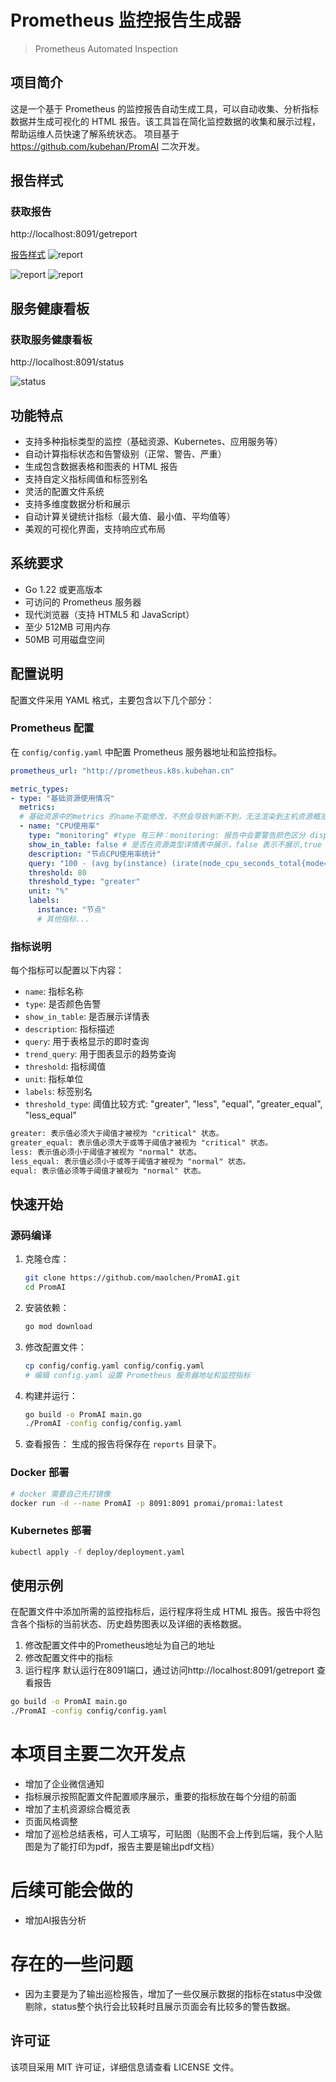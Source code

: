 # Prometheus 监控报告生成器

> Prometheus Automated Inspection

## 项目简介

这是一个基于 Prometheus 的监控报告自动生成工具，可以自动收集、分析指标数据并生成可视化的 HTML 报告。该工具旨在简化监控数据的收集和展示过程，帮助运维人员快速了解系统状态。
项目基于 https://github.com/kubehan/PromAI 二次开发。  


## 报告样式
### 获取报告
http://localhost:8091/getreport

[报告样式](reports/inspection_report_20241214_131709.html)
![report](images/资源概览.png)
<!-- ![report](images/image.png) -->
![report](images/image2.png)
![report](images/image3.png)  

## 服务健康看板
### 获取服务健康看板
http://localhost:8091/status

![status](images/status.png)


## 功能特点

- 支持多种指标类型的监控（基础资源、Kubernetes、应用服务等）
- 自动计算指标状态和告警级别（正常、警告、严重）
- 生成包含数据表格和图表的 HTML 报告
- 支持自定义指标阈值和标签别名
- 灵活的配置文件系统
- 支持多维度数据分析和展示
- 自动计算关键统计指标（最大值、最小值、平均值等）
- 美观的可视化界面，支持响应式布局

## 系统要求

- Go 1.22 或更高版本
- 可访问的 Prometheus 服务器
- 现代浏览器（支持 HTML5 和 JavaScript）
- 至少 512MB 可用内存
- 50MB 可用磁盘空间

## 配置说明

配置文件采用 YAML 格式，主要包含以下几个部分：

### Prometheus 配置

在 `config/config.yaml` 中配置 Prometheus 服务器地址和监控指标。

```yaml
prometheus_url: "http://prometheus.k8s.kubehan.cn"

metric_types:
- type: "基础资源使用情况"
  metrics:
  # 基础资源中的metrics 的name不能修改，不然会导致判断不到，无法渲染到主机资源概览表中（只要是希望渲染到主机资源概览表中的，就不能修改）
  - name: "CPU使用率"
    type: "monitoring" #type 有三种：monitoring: 报告中会要警告颜色区分 display：仅做数据展示，不区分颜色
    show_in_table: false # 是否在资源类型详情表中展示，false 表示不展示,true 表示展示。一般在主机资源概览表中展示的就没必要再到资源类型详情的监控中展示了，如果全都在主机资源概览表中展示，表会很丑陋，所以增加了该参数来控制展示区域
    description: "节点CPU使用率统计"
    query: "100 - (avg by(instance) (irate(node_cpu_seconds_total{mode='idle'}[5m])) * 100)"
    threshold: 80
    threshold_type: "greater"
    unit: "%"
    labels:
      instance: "节点"
      # 其他指标...
```

### 指标说明

每个指标可以配置以下内容：

- `name`: 指标名称  
- `type`: 是否颜色告警  
- `show_in_table`: 是否展示详情表
- `description`: 指标描述
- `query`: 用于表格显示的即时查询
- `trend_query`: 用于图表显示的趋势查询
- `threshold`: 指标阈值
- `unit`: 指标单位
- `labels`: 标签别名
- `threshold_type`: 阈值比较方式: "greater", "less", "equal", "greater_equal", "less_equal"

```txt
greater: 表示值必须大于阈值才被视为 "critical" 状态。
greater_equal: 表示值必须大于或等于阈值才被视为 "critical" 状态。
less: 表示值必须小于阈值才被视为 "normal" 状态。
less_equal: 表示值必须小于或等于阈值才被视为 "normal" 状态。
equal: 表示值必须等于阈值才被视为 "normal" 状态。
```

## 快速开始

### 源码编译

1. 克隆仓库：

   ```bash
   git clone https://github.com/maolchen/PromAI.git
   cd PromAI
   ```
2. 安装依赖：

   ```bash
   go mod download
   ```
3. 修改配置文件：

   ```bash
   cp config/config.yaml config/config.yaml
   # 编辑 config.yaml 设置 Prometheus 服务器地址和监控指标
   ```
4. 构建并运行：

   ```bash
   go build -o PromAI main.go
   ./PromAI -config config/config.yaml
   ```
5. 查看报告：
   生成的报告将保存在 `reports` 目录下。

### Docker 部署

```bash
# docker 需要自己先打镜像
docker run -d --name PromAI -p 8091:8091 promai/promai:latest
```

### Kubernetes 部署

```bash
kubectl apply -f deploy/deployment.yaml
```

## 使用示例

在配置文件中添加所需的监控指标后，运行程序将生成 HTML 报告。报告中将包含各个指标的当前状态、历史趋势图表以及详细的表格数据。

1. 修改配置文件中的Prometheus地址为自己的地址
2. 修改配置文件中的指标
3. 运行程序 默认运行在8091端口，通过访问http://localhost:8091/getreport 查看报告

```bash
go build -o PromAI main.go
./PromAI -config config/config.yaml
```

# 本项目主要二次开发点  
- 增加了企业微信通知   
- 指标展示按照配置文件配置顺序展示，重要的指标放在每个分组的前面  
- 增加了主机资源综合概览表  
- 页面风格调整  
- 增加了巡检总结表格，可人工填写，可贴图（贴图不会上传到后端，我个人贴图是为了能打印为pdf，报告主要是输出pdf文档）  

# 后续可能会做的  
- 增加AI报告分析  

# 存在的一些问题   
- 因为主要是为了输出巡检报告，增加了一些仅展示数据的指标在status中没做剔除，status整个执行会比较耗时且展示页面会有比较多的警告数据。  


## 许可证

该项目采用 MIT 许可证，详细信息请查看 LICENSE 文件。
